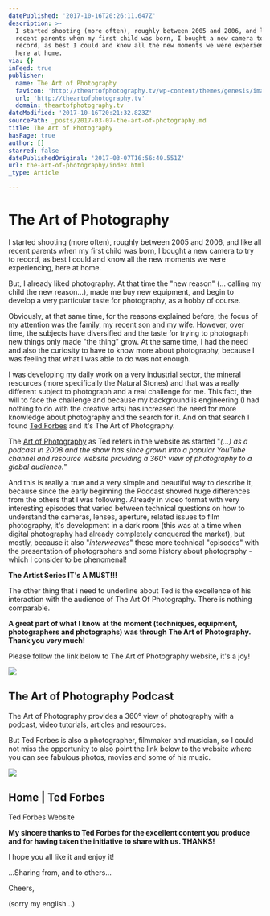 ```yaml
---
datePublished: '2017-10-16T20:26:11.647Z'
description: >-
  I started shooting (more often), roughly between 2005 and 2006, and like all
  recent parents when my first child was born, I bought a new camera to try to
  record, as best I could and know all the new moments we were experiencing,
  here at home.
via: {}
inFeed: true
publisher:
  name: The Art of Photography
  favicon: 'http://theartofphotography.tv/wp-content/themes/genesis/images/favicon.ico'
  url: 'http://theartofphotography.tv'
  domain: theartofphotography.tv
dateModified: '2017-10-16T20:21:32.823Z'
sourcePath: _posts/2017-03-07-the-art-of-photography.md
title: The Art of Photography
hasPage: true
author: []
starred: false
datePublishedOriginal: '2017-03-07T16:56:40.551Z'
url: the-art-of-photography/index.html
_type: Article

---
```

# The Art of Photography

I started shooting (more often), roughly between 2005 and 2006, and like all recent parents when my first child was born, I bought a new camera to try to record, as best I could and know all the new moments we were experiencing, here at home.

But, I already liked photography. At that time the "new reason" (... calling my child the new reason...), made me buy new equipment, and begin to develop a very particular taste for photography, as a hobby of course.

Obviously, at that same time, for the reasons explained before, the focus of my attention was the family, my recent son and my wife. However, over time, the subjects have diversified and the taste for trying to photograph new things only made "the thing" grow. At the same time, I had the need and also the curiosity to have to know more about photography, because I was feeling that what I was able to do was not enough.

I was developing my daily work on a very industrial sector, the mineral resources (more specifically the Natural Stones) and that was a really different subject to photograph and a real challenge for me. This fact, the will to face the challenge and because my background is engineering (I had nothing to do with the creative arts) has increased the need for more knowledge about photography and the search for it. And on that search I found [Ted Forbes][0] and it's The Art of Photography.

The [Art of Photography][1] as Ted refers in the website as started "_(...) as a podcast in 2008 and the show has since grown into a popular YouTube channel and resource website providing a 360° view of photography to a global audience._"

And this is really a true and a very simple and beautiful way to describe it, because since the early beginning the Podcast showed huge differences from the others that I was following. Already in video format with very interesting episodes that varied between technical questions on how to understand the cameras, lenses, aperture, related issues to film photography, it's development in a dark room (this was at a time when digital photography had already completely conquered the market), but mostly, because it also "_interweaves_" these more technical "episodes" with the presentation of photographers and some history about photography - which I consider to be phenomenal!

**The Artist Series IT's A MUST!!!**

The other thing that i need to underline about Ted is the excellence of his interaction with the audience of The Art Of Photography. There is nothing comparable.

**A great part of what I know at the moment (techniques, equipment, photographers and photographs) was through The Art of Photography. Thank you very much!**

Please follow the link below to The Art of Photography website, it's a joy!

<article style=""><img src="https://s3-us-west-2.amazonaws.com/the-grid-img/p/d943e8b3d4e560038a6adc7a7c073394e5ae1ba4.jpg" /><h1>The Art of Photography Podcast</h1><p>The Art of Photography provides a 360° view of photography with a podcast, video tutorials, articles and resources.</p></article>

But Ted Forbes is also a photographer, filmmaker and musician, so I could not miss the opportunity to also point the link below to the website where you can see fabulous photos, movies and some of his music.

<article style=""><img src="https://s3-us-west-2.amazonaws.com/the-grid-img/p/4e0af01d946b417257379010599cdc12f0bdd4b2.jpg" /><h1>Home | Ted Forbes</h1><p>Ted Forbes Website</p></article>

**My sincere thanks to Ted Forbes for the excellent content you produce and for having taken the initiative to share with us. THANKS!**

I hope you all like it and enjoy it!

...Sharing from, and to others...

Cheers,

(sorry my english...)

[0]: http://tedforbes.com/
[1]: http://theartofphotography.tv/
